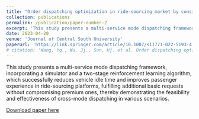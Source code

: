```yaml
---
title: "Order dispatching optimization in ride-sourcing market by considering cross service modes"
collection: publications
permalink: /publication/paper-number-2
excerpt: 'This study presents a multi-service mode dispatching framework, incorporating a simulator and a two-stage reinforcement learning algorithm, which successfully reduces vehicle idle time and improves passenger experience in ride-sourcing platforms, fulfilling additional basic requests without compromising premium ones.'
date: 2023-04-20
venue: 'Journal of Central South University'
paperurl: 'https://link.springer.com/article/10.1007/s11771-022-5193-4'
# citation: 'Wang, Yq., Wu, Jj., Sun, Hj. et al. Order dispatching optimization in ride-sourcing market by considering cross service modes. J. Cent. South Univ. 30, 642–653 (2023). https://doi.org/10.1007/s11771-022-5193-4'
---
```

This study presents a multi-service mode dispatching framework, incorporating a simulator and a two-stage reinforcement learning algorithm, which successfully reduces vehicle idle time and improves passenger experience in ride-sourcing platforms, fulfilling additional basic requests without compromising premium ones, thereby demonstrating the feasibility and effectiveness of cross-mode dispatching in various scenarios.

[Download paper here](https://link.springer.com/article/10.1007/s11771-022-5193-4)

<!-- Recommended citation: Wang, Yq., Wu, Jj., Sun, Hj. et al. Order dispatching optimization in ride-sourcing market by considering cross service modes. J. Cent. South Univ. 30, 642–653 (2023). https://doi.org/10.1007/s11771-022-5193-4 -->